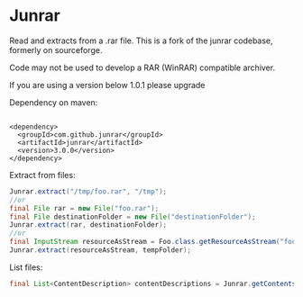 Junrar
=====

Read and extracts from a .rar file. This is a fork of the junrar codebase, formerly on sourceforge.

Code may not be used to develop a RAR (WinRAR) compatible archiver.

If you are using a version below 1.0.1 please upgrade

Dependency on maven:  
```

<dependency>  
  <groupId>com.github.junrar</groupId>  
  <artifactId>junrar</artifactId>
  <version>3.0.0</version>  
</dependency>  
```


Extract from files:
```java
Junrar.extract("/tmp/foo.rar", "/tmp");
//or
final File rar = new File("foo.rar");  
final File destinationFolder = new File("destinationFolder");
Junrar.extract(rar, destinationFolder);    
//or
final InputStream resourceAsStream = Foo.class.getResourceAsStream("foo.rar");//only for a single rar file
Junrar.extract(resourceAsStream, tempFolder);
```

List files:
```java
final List<ContentDescription> contentDescriptions = Junrar.getContentsDescription(testDocuments);    
```





